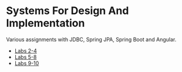 # Systems For Design And Implementation

Various assignments with JDBC, Spring JPA, Spring Boot and Angular.

- [Labs 2-4](https://github.com/Calandrinon/SDI-Lab-2-4)
- [Labs 5-8](https://github.com/Calandrinon/SDI-Lab-5-8)
- [Labs 9-10](https://github.com/Calandrinon/SDI-Lab-9-10)
